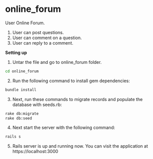 # online_forum
User Online Forum.
1. User can post questions.
2. User can comment on a question.
3. User can reply to a comment.

**Setting up**

1. Untar the file and go to online_forum folder.
```bash
cd online_forum
```

2. Run the following command to install gem dependencies:
```bash
bundle install
```

3. Next, run these commands to migrate records and populate the database with seeds.rb:
```bash
rake db:migrate
rake db:seed
```

4. Next start the server with the following command:
```bash
rails s
```

5. Rails server is up and running now. You can visit the application at https://localhost:3000
